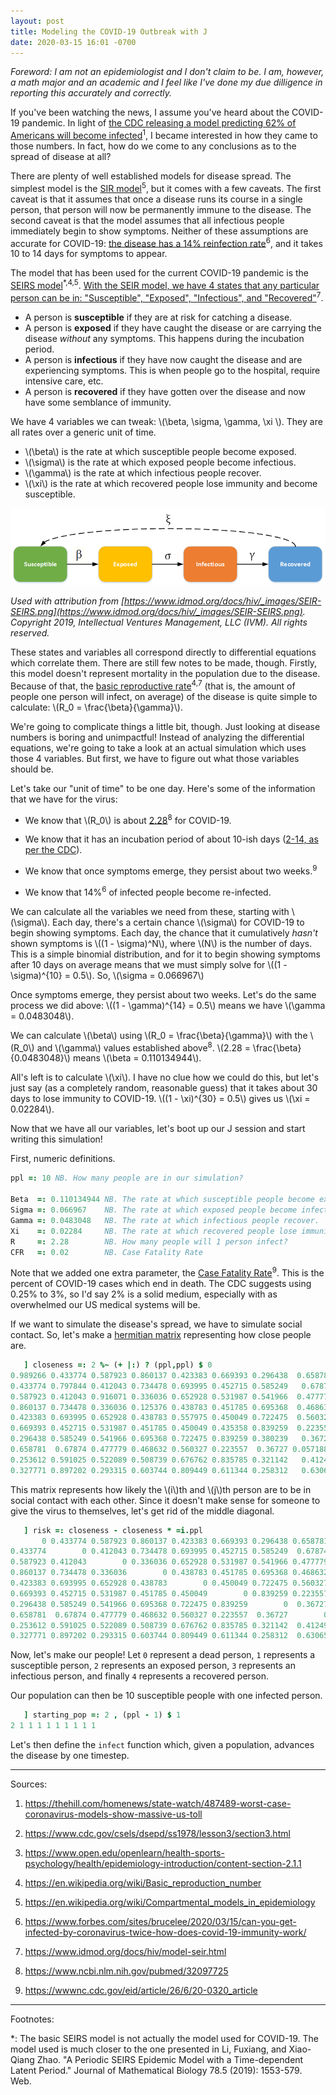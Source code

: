```yaml
---
layout: post
title: Modeling the COVID-19 Outbreak with J
date: 2020-03-15 16:01 -0700
---
```


<script src='https://cdnjs.cloudflare.com/ajax/libs/mathjax/2.7.5/latest.js?config=TeX-MML-AM_CHTML' async></script>

_Foreword: I am not an epidemiologist and I don't claim to be. I am, however, a math major and an academic and I feel like I've done my due dilligence in reporting this accurately and correctly._

If you've been watching the news, I assume you've heard about the COVID-19 pandemic. In light of [the CDC releasing a model predicting 62% of Americans will become infected](https://thehill.com/homenews/state-watch/487489-worst-case-coronavirus-models-show-massive-us-toll)<sup>1</sup>, I became interested in how they came to those numbers. In fact, how do we come to any conclusions as to the spread of disease at all?

There are plenty of well established models for disease spread. The simplest model is the [SIR model](https://en.wikipedia.org/wiki/Compartmental_models_in_epidemiology#The_SIR_model)<sup>5</sup>, but it comes with a few caveats. The first caveat is that it assumes that once a disease runs its course in a single person, that person will now be permanently immune to the disease. The second caveat is that the model assumes that all infectious people immediately begin to show symptoms. Neither of these assumptions are accurate for COVID-19: [the disease has a 14% reinfection rate](https://www.forbes.com/sites/brucelee/2020/03/15/can-you-get-infected-by-coronavirus-twice-how-does-covid-19-immunity-work/)<sup>6</sup>, and it takes 10 to 14 days for symptoms to appear. 

The model that has been used for the current COVID-19 pandemic is the [SEIRS model](https://en.wikipedia.org/wiki/Compartmental_models_in_epidemiology#The_SEIR_model)<sup>*,4,5</sup>. [With the SEIR model, we have 4 states that any particular person can be in: "Susceptible", "Exposed", "Infectious", and "Recovered"](https://www.idmod.org/docs/hiv/model-seir.html)<sup>7</sup>.

* A person is **susceptible** if they are at risk for catching a disease.
* A person is **exposed** if they have caught the disease or are carrying the disease *without* any symptoms. This happens during the incubation period.
* A person is **infectious** if they have now caught the disease and are experiencing symptoms. This is when people go to the hospital, require intensive care, etc.
* A person is **recovered** if they have gotten over the disease and now have some semblance of immunity.

We have 4 variables we can tweak: \\(\beta, \sigma, \gamma, \xi \\). They are all rates over a generic unit of time.

* \\(\beta\\) is the rate at which susceptible people become exposed.
* \\(\sigma\\) is the rate at which exposed people become infectious.
* \\(\gamma\\) is the rate at which infectious people recover.
* \\(\xi\\) is the rate at which recovered people lose immunity and become susceptible.

![States and variables in the SEIRS model.](/assets/imgs/covid-19/SEIR-SEIRS.png "States and variables in the SEIRS model.")

_Used with attribution from [https://www.idmod.org/docs/hiv/_images/SEIR-SEIRS.png](https://www.idmod.org/docs/hiv/_images/SEIR-SEIRS.png). Copyright 2019, Intellectual Ventures Management, LLC (IVM). All rights reserved._ 

These states and variables all correspond directly to differential equations which correlate them. There are still few notes to be made, though. Firstly, this model doesn't represent mortality in the population due to the disease. Because of that, the [basic reproductive rate](https://en.wikipedia.org/wiki/Basic_reproduction_number)<sup>4,7</sup> (that is, the amount of people one person will infect, on average) of the disease is quite simple to calculate: \\(R_0 =  \frac{\beta}{\gamma}\\).

We're going to complicate things a little bit, though. Just looking at disease numbers is boring and unimpactful! Instead of analyzing the differential equations, we're going to take a look at an actual simulation which uses those 4 variables. But first, we have to figure out what those variables should be.

Let's take our "unit of time" to be one day. Here's some of the information that we have for the virus:

* We know that \\(R_0\\) is about [2.28](https://www.ncbi.nlm.nih.gov/pubmed/32097725)<sup>8</sup> for COVID-19.

* We know that it has an incubation period of about 10-ish days ([2-14, as per the CDC](https://www.cdc.gov/coronavirus/2019-ncov/symptoms-testing/symptoms.html)).

* We know that once symptoms emerge, they persist about two weeks.<sup>9</sup>

* We know that 14%<sup>6</sup> of infected people become re-infected.

We can calculate all the variables we need from these, starting with \\(\sigma\\). Each day, there's a certain chance \\(\sigma\\) for COVID-19 to begin showing symptoms. Each day, the chance that it cumulatively _hasn't_ shown symptoms is \\((1 - \sigma)^N\\), where \\(N\\) is the number of days. This is a simple binomial distribution, and for it to begin showing symptoms after 10 days on average means that we must simply solve for \\((1 - \sigma)^{10} = 0.5\\). So, \\(\sigma = 0.066967\\)

Once symptoms emerge, they persist about two weeks. Let's do the same process we did above: \\((1 - \gamma)^{14} = 0.5\\) means we have \\(\gamma = 0.0483048\\).

We can calculate \\(\beta\\) using \\(R_0 =  \frac{\beta}{\gamma}\\) with the \\(R_0\\) and \\(\gamma\\) values established above<sup>8</sup>. \\(2.28 = \frac{\beta}{0.0483048}\\) means \\(\beta = 0.110134944\\).

All's left is to calculate \\(\xi\\). I have no clue how we could do this, but let's just say (as a completely random, reasonable guess) that it takes about 30 days to lose immunity to COVID-19. \\((1 - \xi)^{30} = 0.5\\) gives us \\(\xi = 0.02284\\).

Now that we have all our variables, let's boot up our J session and start writing this simulation!

First, numeric definitions.

```j
ppl =: 10 NB. How many people are in our simulation?

Beta  =: 0.110134944 NB. The rate at which susceptible people become exposed.
Sigma =: 0.066967    NB. The rate at which exposed people become infectious.
Gamma =: 0.0483048   NB. The rate at which infectious people recover.
Xi    =: 0.02284     NB. The rate at which recovered people lose immunity and become susceptible.
R     =: 2.28        NB. How many people will 1 person infect?
CFR   =: 0.02        NB. Case Fatality Rate
```

Note that we added one extra parameter, the [Case Fatality Rate](https://wwwnc.cdc.gov/eid/article/26/6/20-0320_article)<sup>9</sup>. This is the percent of COVID-19 cases which end in death. The CDC suggests using 0.25% to 3%, so I'd say 2% is a solid medium, especially with as overwhelmed our US medical systems will be.

If we want to simulate the disease's spread, we have to simulate social contact. So, let's make a [hermitian matrix](https://en.wikipedia.org/wiki/Hermitian_matrix) representing how close people are.

```j
   ] closeness =: 2 %~ (+ |:) ? (ppl,ppl) $ 0
0.989266 0.433774 0.587923 0.860137 0.423383 0.669393 0.296438  0.658781 0.253612 0.327771
0.433774 0.797844 0.412043 0.734478 0.693995 0.452715 0.585249   0.67874 0.591025 0.897202
0.587923 0.412043 0.916071 0.336036 0.652928 0.531987 0.541966  0.477779 0.522089 0.293315
0.860137 0.734478 0.336036 0.125376 0.438783 0.451785 0.695368  0.468632 0.508739 0.603744
0.423383 0.693995 0.652928 0.438783 0.557975 0.450049 0.722475  0.560327 0.676762 0.809449
0.669393 0.452715 0.531987 0.451785 0.450049 0.435358 0.839259  0.223557 0.835785 0.611344
0.296438 0.585249 0.541966 0.695368 0.722475 0.839259 0.380239   0.36727 0.321142 0.258312
0.658781  0.67874 0.477779 0.468632 0.560327 0.223557  0.36727 0.0571881  0.41249  0.63065
0.253612 0.591025 0.522089 0.508739 0.676762 0.835785 0.321142   0.41249 0.483952 0.657467
0.327771 0.897202 0.293315 0.603744 0.809449 0.611344 0.258312   0.63065 0.657467  0.83782
```

This matrix represents how likely the \\(i\\)th and \\(j\\)th person are to be in social contact with each other. Since it doesn't make sense for someone to give the virus to themselves, let's get rid of the middle diagonal.

```j
   ] risk =: closeness - closeness * =i.ppl 
       0 0.433774 0.587923 0.860137 0.423383 0.669393 0.296438 0.658781 0.253612 0.327771
0.433774        0 0.412043 0.734478 0.693995 0.452715 0.585249  0.67874 0.591025 0.897202
0.587923 0.412043        0 0.336036 0.652928 0.531987 0.541966 0.477779 0.522089 0.293315
0.860137 0.734478 0.336036        0 0.438783 0.451785 0.695368 0.468632 0.508739 0.603744
0.423383 0.693995 0.652928 0.438783        0 0.450049 0.722475 0.560327 0.676762 0.809449
0.669393 0.452715 0.531987 0.451785 0.450049        0 0.839259 0.223557 0.835785 0.611344
0.296438 0.585249 0.541966 0.695368 0.722475 0.839259        0  0.36727 0.321142 0.258312
0.658781  0.67874 0.477779 0.468632 0.560327 0.223557  0.36727        0  0.41249  0.63065
0.253612 0.591025 0.522089 0.508739 0.676762 0.835785 0.321142  0.41249        0 0.657467
0.327771 0.897202 0.293315 0.603744 0.809449 0.611344 0.258312  0.63065 0.657467        0
```

Now, let's make our people! Let `0` represent a dead person, `1` represents a susceptible person, `2` represents an exposed person, `3` represents an infectious person, and finally `4` represents a recovered person.

Our population can then be 10 susceptible people with one infected person.

```j
   ] starting_pop =: 2 , (ppl - 1) $ 1
2 1 1 1 1 1 1 1 1 1
```

Let's then define the `infect` function which, given a population, advances the disease by one timestep.

---

Sources:
1. https://thehill.com/homenews/state-watch/487489-worst-case-coronavirus-models-show-massive-us-toll

2. https://www.cdc.gov/csels/dsepd/ss1978/lesson3/section3.html

3. https://www.open.edu/openlearn/health-sports-psychology/health/epidemiology-introduction/content-section-2.1.1

4. https://en.wikipedia.org/wiki/Basic_reproduction_number

5. https://en.wikipedia.org/wiki/Compartmental_models_in_epidemiology

6. https://www.forbes.com/sites/brucelee/2020/03/15/can-you-get-infected-by-coronavirus-twice-how-does-covid-19-immunity-work/

7. https://www.idmod.org/docs/hiv/model-seir.html

8. https://www.ncbi.nlm.nih.gov/pubmed/32097725

9. https://wwwnc.cdc.gov/eid/article/26/6/20-0320_article

---

Footnotes:

*: The basic SEIRS model is not actually the model used for COVID-19. The model used is much closer to the one presented in Li, Fuxiang, and Xiao-Qiang Zhao. "A Periodic SEIRS Epidemic Model with a Time-dependent Latent Period." Journal of Mathematical Biology 78.5 (2019): 1553-579. Web.